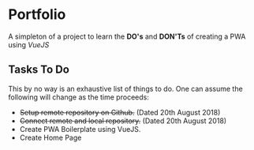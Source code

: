 
# Portfolio
A simpleton of a project to learn the **DO's** and **DON'Ts** of creating a PWA using 
_VueJS_

## Tasks To Do
This by no way is an exhaustive list of things to do. One can assume the following will change as the time proceeds:
 
+ ~~Setup remote repository on Github.~~ (Dated 20th August 2018)
+ ~~Connect remote and local repository.~~ (Dated 20th August 2018)
+ Create PWA Boilerplate using VueJS.
+ Create Home Page
